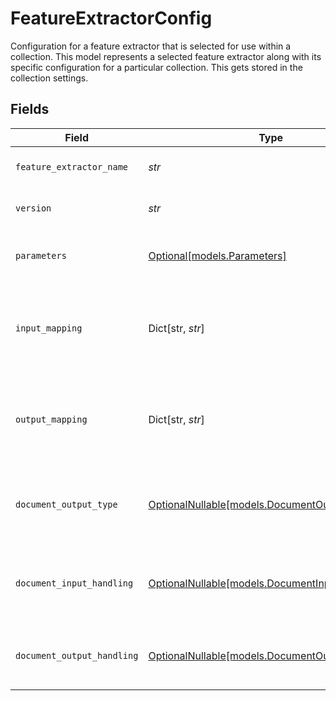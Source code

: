 # FeatureExtractorConfig

Configuration for a feature extractor that is selected for use within a collection.
This model represents a selected feature extractor along with its specific configuration
for a particular collection.
This gets stored in the collection settings.


## Fields

| Field                                                                                  | Type                                                                                   | Required                                                                               | Description                                                                            |
| -------------------------------------------------------------------------------------- | -------------------------------------------------------------------------------------- | -------------------------------------------------------------------------------------- | -------------------------------------------------------------------------------------- |
| `feature_extractor_name`                                                               | *str*                                                                                  | :heavy_check_mark:                                                                     | Name of the feature extractor                                                          |
| `version`                                                                              | *str*                                                                                  | :heavy_check_mark:                                                                     | Version of the feature extractor                                                       |
| `parameters`                                                                           | [Optional[models.Parameters]](../models/parameters.md)                                 | :heavy_minus_sign:                                                                     | Custom parameters for the extractor                                                    |
| `input_mapping`                                                                        | Dict[str, *str*]                                                                       | :heavy_minus_sign:                                                                     | Maps pipeline inputs to extractor inputs (source -> target)                            |
| `output_mapping`                                                                       | Dict[str, *str*]                                                                       | :heavy_minus_sign:                                                                     | Maps extractor outputs to pipeline outputs (source -> target)                          |
| `document_output_type`                                                                 | [OptionalNullable[models.DocumentOutputType]](../models/documentoutputtype.md)         | :heavy_minus_sign:                                                                     | Type of document output produced by the extractor                                      |
| `document_input_handling`                                                              | [OptionalNullable[models.DocumentInputHandling]](../models/documentinputhandling.md)   | :heavy_minus_sign:                                                                     | How documents are provided to the extractor                                            |
| `document_output_handling`                                                             | [OptionalNullable[models.DocumentOutputHandling]](../models/documentoutputhandling.md) | :heavy_minus_sign:                                                                     | How extractor output is handled for documents                                          |